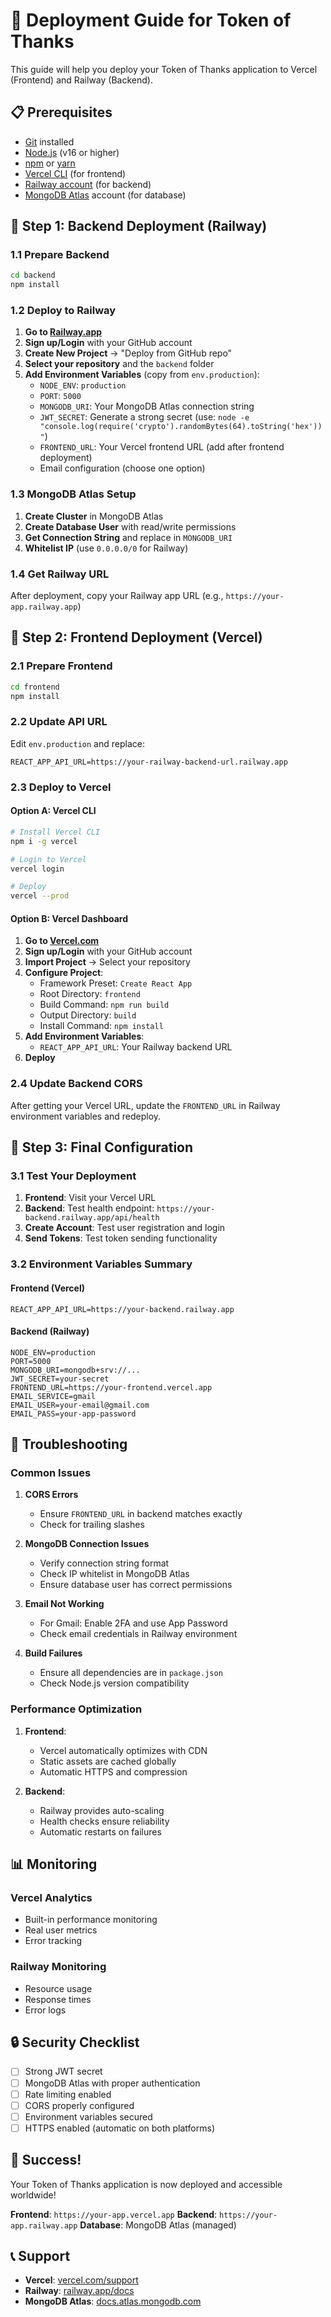 # 🚀 Deployment Guide for Token of Thanks

This guide will help you deploy your Token of Thanks application to Vercel (Frontend) and Railway (Backend).

## 📋 Prerequisites

- [Git](https://git-scm.com/) installed
- [Node.js](https://nodejs.org/) (v16 or higher)
- [npm](https://www.npmjs.com/) or [yarn](https://yarnpkg.com/)
- [Vercel CLI](https://vercel.com/cli) (for frontend)
- [Railway account](https://railway.app/) (for backend)
- [MongoDB Atlas](https://www.mongodb.com/atlas) account (for database)

## 🎯 Step 1: Backend Deployment (Railway)

### 1.1 Prepare Backend
```bash
cd backend
npm install
```

### 1.2 Deploy to Railway

1. **Go to [Railway.app](https://railway.app/)**
2. **Sign up/Login** with your GitHub account
3. **Create New Project** → "Deploy from GitHub repo"
4. **Select your repository** and the `backend` folder
5. **Add Environment Variables** (copy from `env.production`):
   - `NODE_ENV`: `production`
   - `PORT`: `5000`
   - `MONGODB_URI`: Your MongoDB Atlas connection string
   - `JWT_SECRET`: Generate a strong secret (use: `node -e "console.log(require('crypto').randomBytes(64).toString('hex'))"`)
   - `FRONTEND_URL`: Your Vercel frontend URL (add after frontend deployment)
   - Email configuration (choose one option)

### 1.3 MongoDB Atlas Setup
1. **Create Cluster** in MongoDB Atlas
2. **Create Database User** with read/write permissions
3. **Get Connection String** and replace in `MONGODB_URI`
4. **Whitelist IP** (use `0.0.0.0/0` for Railway)

### 1.4 Get Railway URL
After deployment, copy your Railway app URL (e.g., `https://your-app.railway.app`)

## 🎨 Step 2: Frontend Deployment (Vercel)

### 2.1 Prepare Frontend
```bash
cd frontend
npm install
```

### 2.2 Update API URL
Edit `env.production` and replace:
```
REACT_APP_API_URL=https://your-railway-backend-url.railway.app
```

### 2.3 Deploy to Vercel

#### Option A: Vercel CLI
```bash
# Install Vercel CLI
npm i -g vercel

# Login to Vercel
vercel login

# Deploy
vercel --prod
```

#### Option B: Vercel Dashboard
1. **Go to [Vercel.com](https://vercel.com/)**
2. **Sign up/Login** with your GitHub account
3. **Import Project** → Select your repository
4. **Configure Project**:
   - Framework Preset: `Create React App`
   - Root Directory: `frontend`
   - Build Command: `npm run build`
   - Output Directory: `build`
   - Install Command: `npm install`
5. **Add Environment Variables**:
   - `REACT_APP_API_URL`: Your Railway backend URL
6. **Deploy**

### 2.4 Update Backend CORS
After getting your Vercel URL, update the `FRONTEND_URL` in Railway environment variables and redeploy.

## 🔧 Step 3: Final Configuration

### 3.1 Test Your Deployment
1. **Frontend**: Visit your Vercel URL
2. **Backend**: Test health endpoint: `https://your-backend.railway.app/api/health`
3. **Create Account**: Test user registration and login
4. **Send Tokens**: Test token sending functionality

### 3.2 Environment Variables Summary

#### Frontend (Vercel)
```
REACT_APP_API_URL=https://your-backend.railway.app
```

#### Backend (Railway)
```
NODE_ENV=production
PORT=5000
MONGODB_URI=mongodb+srv://...
JWT_SECRET=your-secret
FRONTEND_URL=https://your-frontend.vercel.app
EMAIL_SERVICE=gmail
EMAIL_USER=your-email@gmail.com
EMAIL_PASS=your-app-password
```

## 🚨 Troubleshooting

### Common Issues

1. **CORS Errors**
   - Ensure `FRONTEND_URL` in backend matches exactly
   - Check for trailing slashes

2. **MongoDB Connection Issues**
   - Verify connection string format
   - Check IP whitelist in MongoDB Atlas
   - Ensure database user has correct permissions

3. **Email Not Working**
   - For Gmail: Enable 2FA and use App Password
   - Check email credentials in Railway environment

4. **Build Failures**
   - Ensure all dependencies are in `package.json`
   - Check Node.js version compatibility

### Performance Optimization

1. **Frontend**:
   - Vercel automatically optimizes with CDN
   - Static assets are cached globally
   - Automatic HTTPS and compression

2. **Backend**:
   - Railway provides auto-scaling
   - Health checks ensure reliability
   - Automatic restarts on failures

## 📊 Monitoring

### Vercel Analytics
- Built-in performance monitoring
- Real user metrics
- Error tracking

### Railway Monitoring
- Resource usage
- Response times
- Error logs

## 🔒 Security Checklist

- [ ] Strong JWT secret
- [ ] MongoDB Atlas with proper authentication
- [ ] Rate limiting enabled
- [ ] CORS properly configured
- [ ] Environment variables secured
- [ ] HTTPS enabled (automatic on both platforms)

## 🎉 Success!

Your Token of Thanks application is now deployed and accessible worldwide!

**Frontend**: `https://your-app.vercel.app`
**Backend**: `https://your-app.railway.app`
**Database**: MongoDB Atlas (managed)

## 📞 Support

- **Vercel**: [vercel.com/support](https://vercel.com/support)
- **Railway**: [railway.app/docs](https://railway.app/docs)
- **MongoDB Atlas**: [docs.atlas.mongodb.com](https://docs.atlas.mongodb.com/)
